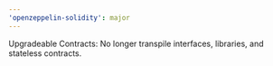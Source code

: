 ```yaml
---
'openzeppelin-solidity': major
---
```


Upgradeable Contracts: No longer transpile interfaces, libraries, and stateless contracts.
